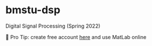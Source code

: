 # bmstu-dsp
Digital Signal Processing (Spring 2022)

:rocket: Pro Tip: create free account [here](https://matlab.mathworks.com/) and use MatLab online
